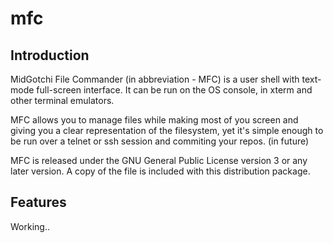 # mfc
Introduction
------------

MidGotchi File Commander (in abbreviation - MFC) is a user shell with
text-mode full-screen interface.  It can be run on the OS console,
in xterm and other terminal emulators.

MFC allows you to manage files while making most of
you screen and giving you a clear representation of the filesystem, yet
it's simple enough to be run over a telnet or ssh session and commiting your repos. (in future)

MFC is released under the GNU General Public
License version 3 or any later version.  A copy of the file is
included with this distribution package.


Features
------------

Working..
